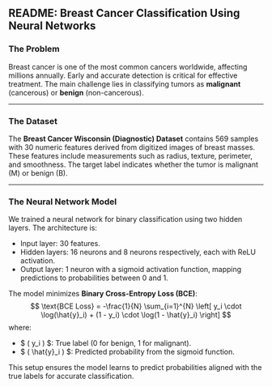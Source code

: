 ## README: Breast Cancer Classification Using Neural Networks

### **The Problem**
Breast cancer is one of the most common cancers worldwide, affecting millions annually. Early and accurate detection is critical for effective treatment. The main challenge lies in classifying tumors as **malignant** (cancerous) or **benign** (non-cancerous).

---

### **The Dataset**
The **Breast Cancer Wisconsin (Diagnostic) Dataset** contains 569 samples with 30 numeric features derived from digitized images of breast masses. These features include measurements such as radius, texture, perimeter, and smoothness. The target label indicates whether the tumor is malignant (M) or benign (B).

---

### **The Neural Network Model**
We trained a neural network for binary classification using two hidden layers. The architecture is:
- Input layer: 30 features.
- Hidden layers: 16 neurons and 8 neurons respectively, each with ReLU activation.
- Output layer: 1 neuron with a sigmoid activation function, mapping predictions to probabilities between 0 and 1.

The model minimizes **Binary Cross-Entropy Loss (BCE)**:
$$
\text{BCE Loss} = -\frac{1}{N} \sum_{i=1}^{N} \left[ y_i \cdot \log(\hat{y}_i) + (1 - y_i) \cdot \log(1 - \hat{y}_i) \right]
$$
where:
- $ ( y_i ) $: True label (0 for benign, 1 for malignant).
- $ ( \hat{y}_i ) $: Predicted probability from the sigmoid function.

This setup ensures the model learns to predict probabilities aligned with the true labels for accurate classification.

